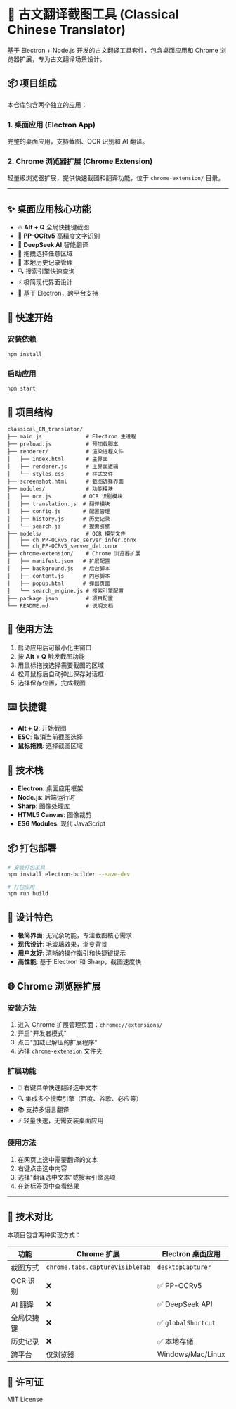 # 🏺 古文翻译截图工具 (Classical Chinese Translator)

基于 Electron + Node.js 开发的古文翻译工具套件，包含桌面应用和 Chrome 浏览器扩展，专为古文翻译场景设计。

## 📦 项目组成

本仓库包含两个独立的应用：

### 1. 桌面应用 (Electron App)
完整的桌面应用，支持截图、OCR 识别和 AI 翻译。

### 2. Chrome 浏览器扩展 (Chrome Extension)
轻量级浏览器扩展，提供快速截图和翻译功能，位于 `chrome-extension/` 目录。

---

## ✨ 桌面应用核心功能

- 🔥 **Alt + Q** 全局快捷键截图
- 📸 **PP-OCRv5** 高精度文字识别
- 🤖 **DeepSeek AI** 智能翻译
- 🎯 拖拽选择任意区域
- 💾 本地历史记录管理
- 🔍 搜索引擎快速查询
- ⚡ 极简现代界面设计
- 🚀 基于 Electron，跨平台支持

## 🚀 快速开始

### 安装依赖
```bash
npm install
```

### 启动应用
```bash
npm start
```

## 📁 项目结构

```
classical_CN_translator/
├── main.js              # Electron 主进程
├── preload.js           # 预加载脚本
├── renderer/            # 渲染进程文件
│   ├── index.html       # 主界面
│   ├── renderer.js      # 主界面逻辑
│   └── styles.css       # 样式文件
├── screenshot.html      # 截图选择界面
├── modules/             # 功能模块
│   ├── ocr.js          # OCR 识别模块
│   ├── translation.js  # 翻译模块
│   ├── config.js       # 配置管理
│   ├── history.js      # 历史记录
│   └── search.js       # 搜索引擎
├── models/              # OCR 模型文件
│   ├── ch_PP-OCRv5_rec_server_infer.onnx
│   └── ch_PP-OCRv5_server_det.onnx
├── chrome-extension/    # Chrome 浏览器扩展
│   ├── manifest.json   # 扩展配置
│   ├── background.js   # 后台脚本
│   ├── content.js      # 内容脚本
│   ├── popup.html      # 弹出页面
│   └── search_engine.js # 搜索引擎配置
├── package.json         # 项目配置
└── README.md            # 说明文档
```

## 🎯 使用方法

1. 启动应用后可最小化主窗口
2. 按 **Alt + Q** 触发截图功能
3. 用鼠标拖拽选择需要截图的区域
4. 松开鼠标后自动弹出保存对话框
5. 选择保存位置，完成截图

## ⌨️ 快捷键

- **Alt + Q**: 开始截图
- **ESC**: 取消当前截图选择
- **鼠标拖拽**: 选择截图区域

## 🔧 技术栈

- **Electron**: 桌面应用框架
- **Node.js**: 后端运行时
- **Sharp**: 图像处理库
- **HTML5 Canvas**: 图像裁剪
- **ES6 Modules**: 现代 JavaScript

## 📦 打包部署

```bash
# 安装打包工具
npm install electron-builder --save-dev

# 打包应用
npm run build
```

## 🎨 设计特色

- **极简界面**: 无冗余功能，专注截图核心需求
- **现代设计**: 毛玻璃效果，渐变背景
- **用户友好**: 清晰的操作指引和快捷键提示
- **高性能**: 基于 Electron 和 Sharp，截图速度快

## 🌐 Chrome 浏览器扩展

### 安装方法

1. 进入 Chrome 扩展管理页面：`chrome://extensions/`
2. 开启"开发者模式"
3. 点击"加载已解压的扩展程序"
4. 选择 `chrome-extension` 文件夹

### 扩展功能

- 🖱️ 右键菜单快速翻译选中文本
- 🔍 集成多个搜索引擎（百度、谷歌、必应等）
- 📚 支持多语言翻译
- ⚡ 轻量快速，无需安装桌面应用

### 使用方法

1. 在网页上选中需要翻译的文本
2. 右键点击选中内容
3. 选择"翻译选中文本"或搜索引擎选项
4. 在新标签页中查看结果

---

## 🔄 技术对比

本项目包含两种实现方式：

| 功能 | Chrome 扩展 | Electron 桌面应用 |
|---|---|---|
| 截图方式 | `chrome.tabs.captureVisibleTab` | `desktopCapturer` |
| OCR 识别 | ❌ | ✅ PP-OCRv5 |
| AI 翻译 | ❌ | ✅ DeepSeek API |
| 全局快捷键 | ❌ | ✅ `globalShortcut` |
| 历史记录 | ❌ | ✅ 本地存储 |
| 跨平台 | 仅浏览器 | Windows/Mac/Linux |

## 📄 许可证

MIT License